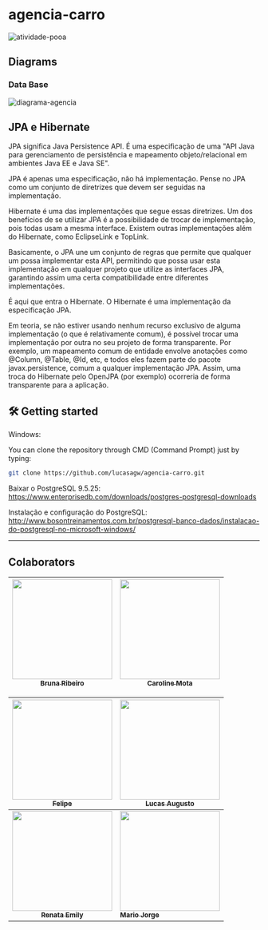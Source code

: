 # agencia-carro

<img src="https://i.ibb.co/XCbSqxd/atividade-pooa.jpg" alt="atividade-pooa" border="0">

## Diagrams 

### Data Base



<img src="https://i.ibb.co/WnNTVpD/diagrama-agencia.png" alt="diagrama-agencia" border="0">


## JPA e Hibernate

JPA significa Java Persistence API. É uma especificação de uma "API Java para gerenciamento de persistência e mapeamento objeto/relacional em ambientes Java EE e Java SE".

JPA é apenas uma especificação, não há implementação. Pense no JPA como um conjunto de diretrizes que devem ser seguidas na implementação.

Hibernate é uma das implementações que segue essas diretrizes. Um dos benefícios de se utilizar JPA é a possibilidade de trocar de implementação, pois todas usam a mesma interface. Existem outras implementações além do Hibernate, como EclipseLink e TopLink.

Basicamente, o JPA une um conjunto de regras que permite que qualquer um possa implementar esta API, permitindo que possa usar esta implementação em qualquer projeto que utilize as interfaces JPA, garantindo assim uma certa compatibilidade entre diferentes implementações.

É aqui que entra o Hibernate. O Hibernate é uma implementação da especificação JPA.

Em teoria, se não estiver usando nenhum recurso exclusivo de alguma implementação (o que é relativamente comum), é possível trocar uma implementação por outra no seu projeto de forma transparente. Por exemplo, um mapeamento comum de entidade envolve anotações como @Column, @Table, @Id, etc, e todos eles fazem parte do pacote javax.persistence, comum a qualquer implementação JPA. Assim, uma troca do Hibernate pelo OpenJPA (por exemplo) ocorreria de forma transparente para a aplicação.

## 🛠 Getting started

Windows:

You can clone the repository through CMD (Command Prompt) just by typing:

```sh
git clone https://github.com/lucasagw/agencia-carro.git
```
Baixar o PostgreSQL 9.5.25: https://www.enterprisedb.com/downloads/postgres-postgresql-downloads

Instalação e configuração do PostgreSQL: http://www.bosontreinamentos.com.br/postgresql-banco-dados/instalacao-do-postgresql-no-microsoft-windows/

---

## Colaborators
	

[<img src="https://avatars.githubusercontent.com/u/72201119?v=4" width="200px; "/><br><sub><b>Bruna Ribeiro</b></sub>](https://github.com/BrunaRA) |  [<img src="https://avatars.githubusercontent.com/u/93197436?v=4" width="200px;"/><br><sub><b>Caroline Mota</b></sub>](https://github.com/CarolineMotaX) | 	
:---: | ---

[<img src="https://avatars.githubusercontent.com/u/58379228?v=4" width="200px;"/><br><sub><b>Felipe</b></sub>](https://github.com/felipeProgrammingDesign) | 	 [<img src="https://avatars.githubusercontent.com/u/79553621?s=96&v=4" width="200px;"/><br><sub><b>Lucas Augusto</b></sub>](https://github.com/lucasagw) |
:---: | ---
[<img src="https://avatars.githubusercontent.com/u/80589962?v=4" width="200px;"/><br><sub><b>Renata Emily</b></sub>](https://github.com/RenataEmily) | 	 [<img src="https://avatars.githubusercontent.com/u/554178?v=4" width="200px;"/><br><sub><b>Mario Jorge</b></sub>](https://github.com/mariojp) |
